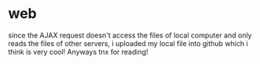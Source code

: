 # web
since the AJAX request doesn't access the files of local computer and only reads the files of other servers,
i uploaded my local file into github which i think is very cool! Anyways tnx for reading!
